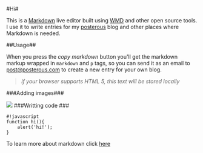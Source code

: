 #Hi#

This is a [Markdown][1] live editor built using [WMD][2] and other open source tools. I use it to write entries for my [posterous][3] blog and other places where Markdown is needed.

##Usage##

When you press the *copy markdown* button you'll get the markdown markup wrapped in `markdown` and `p` tags, so you can send it as an email to post@posterous.com to create a new entry for your own blog.

> *if your browser supports HTML 5, this text will be stored locally*

###Adding images###

<a href="http://image.ohozaa.com/view2/xOD6xnjlKyhaWvSU" target="_blank"><img border="0" src="http://image.ohozaa.com/t/187/ngN1Bu.jpg" /></a>
###Writting code ###

    #!javascript
    function hi(){
        alert('hi!');
    }

To learn more about markdown click [here][5]


  [1]: http://posterous.com/help/markdown
  [2]: https://github.com/derobins/wmd
  [3]: http://posterous.com
  [4]: http://image.ohozaa.com/view2/xOD6xnjlKyhaWvSU
  [5]: http://daringfireball.net/projects/markdown/
